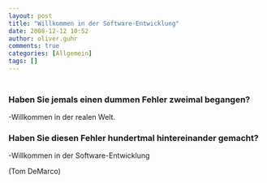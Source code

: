 ```yaml
---
layout: post
title: "Willkommen in der Software-Entwicklung"
date: 2008-12-12 10:52
author: oliver.guhr
comments: true
categories: [Allgemein]
tags: []
---
```

<h3><br>Haben Sie jemals einen dummen Fehler zweimal begangen?</h3> <p>-Willkommen in der realen Welt. <h3>Haben Sie diesen Fehler hundertmal hintereinander gemacht?</h3> <p>-Willkommen in der Software-Entwicklung <p>(Tom DeMarco)</p>
